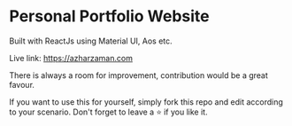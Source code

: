 # Personal Portfolio Website
Built with ReactJs using Material UI, Aos etc.

Live link: https://azharzaman.com

There is always a room for improvement, 
contribution would be a great favour.

If you want to use this for yourself, simply fork 
this repo and edit according to your scenario. 
Don't forget to leave a ⭐ if you like it.
